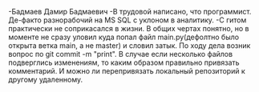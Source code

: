 
-Бадмаев Дамир Бадмаевич
-В трудовой написано, что программист. Де-факто разнорабочий на MS SQL с уклоном в аналитику.
-С гитом практически не соприкасался  в жизни.
В общих чертах понятно, но в моменте не сразу уловил куда попал файл main.py(дефолтно было открыта ветка main, а не master) и словил затык.
По ходу дела возник вопрос по git commit -m "print". В случае если несколько файлов подверглись изменениям, то каким образом правильно привязать комментарий.
И можно ли перепривязать локальный репозиторий к другому удаленному.


